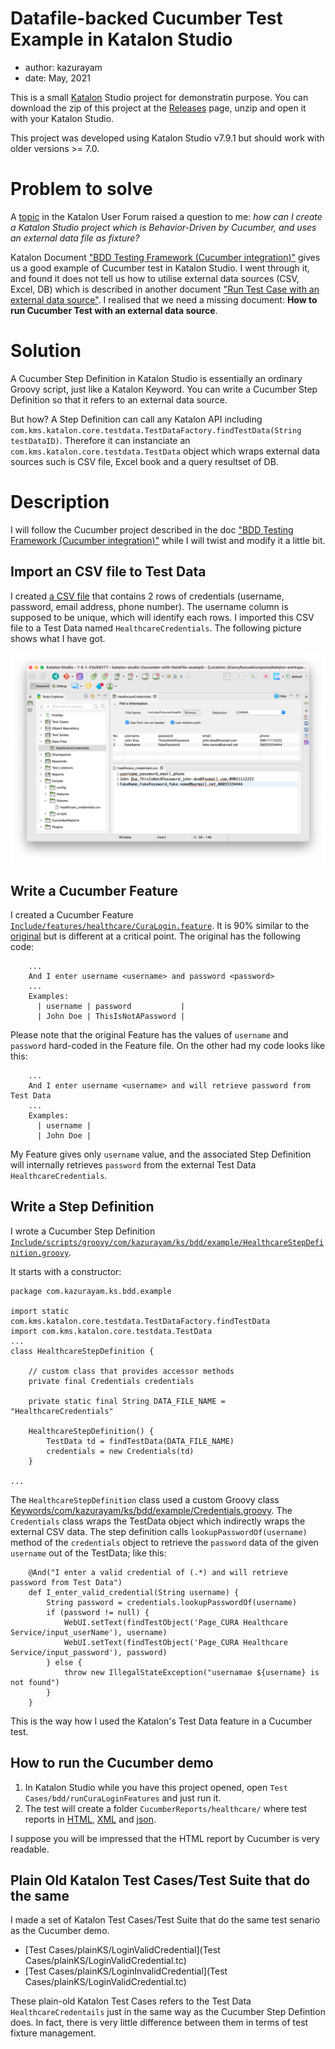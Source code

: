 Datafile-backed Cucumber Test Example in Katalon Studio
=====

- author: kazurayam
- date: May, 2021

This is a small [Katalon](https://www.katalon.com/) Studio project for demonstratin purpose.
You can download the zip of this project at the [Releases](https://www.katalon.com/) page, 
unzip and open it with your Katalon Studio.

This project was developed using Katalon Studio v7.9.1 but should work with older versions >= 7.0.

# Problem to solve

A [topic](https://forum.katalon.com/t/pass-common-test-data-in-entire-test-suite/54227/7) in
the Katalon User Forum raised a question to me: *how can I create a Katalon Studio project 
which is Behavior-Driven by Cucumber, and uses an external data file as fixture?*

Katalon Document ["BDD Testing Framework (Cucumber integration)"](https://docs.katalon.com/katalon-studio/docs/cucumber-features-file.html) gives us a good example of Cucumber test in Katalon Studio. I went through it, and found it does not tell us how to utilise external data sources (CSV, Excel, DB) which is described in another document ["Run Test Case with an external data source"](https://docs.katalon.com/katalon-studio/docs/run-test-case-external-data.html). I realised that we need a missing document: **How to run Cucumber Test with an external data source**. 


# Solution

A Cucumber Step Definition in Katalon Studio is essentially an ordinary Groovy script, just like a Katalon Keyword. You can write a Cucumber Step Definition so that it refers to an external data source.

But how? A Step Definition can call any Katalon API including `com.kms.katalon.core.testdata.TestDataFactory.findTestData(String testDataID)`. Therefore it can instanciate an `com.kms.katalon.core.testdata.TestData` object which wraps external data sources such is CSV file, Excel book and a query resultset of DB. 

# Description

I will follow the Cucumber project described in the doc ["BDD Testing Framework (Cucumber integration)"](https://docs.katalon.com/katalon-studio/docs/cucumber-features-file.html) while I will twist and modify it a little bit.

## Import an CSV file to Test Data

I created [a CSV file](Include/fixtures/healthcare_credentials.csv) that contains 2 rows of credentials (username, password, email address, phone number). The username column is supposed to be unique, which will identify each rows. I imported this CSV file to a Test Data named `HealthcareCredentials`. The following picture shows what I have got.

![HealthcareCredentials](docs/images/01_HealthcareCredentials.png)


## Write a Cucumber Feature

I created a Cucumber Feature [`Include/features/healthcare/CuraLogin.feature`](Include/features/healthcare/CuraLogin.feature). It is 90% similar to the [original](https://docs.katalon.com/katalon-studio/docs/cucumber-features-file.html#add-feature-files) but is different at a critical point. The original has the following code:

```
    ...
    And I enter username <username> and password <password>
    ...
    Examples: 
      | username | password           |
      | John Doe | ThisIsNotAPassword |
```

Please note that the original Feature has the values of `username` and `password` hard-coded in the Feature file.
On the other had my code looks like this:

```
    ...
    And I enter username <username> and will retrieve password from Test Data
    ...
    Examples: 
      | username |
      | John Doe |
```

My Feature gives only `username` value, and the associated Step Definition will internally retrieves `password` from the external Test Data `HealthcareCredentials`.




## Write a Step Definition

I wrote a Cucumber Step Definition [`Include/scripts/groovy/com/kazurayam/ks/bdd/example/HealthcareStepDefinition.groovy`](Include/scripts/groovy/com/kazurayam/ks/bdd/example/HealthcareStepDefinition.groovy).

It starts with a constructor:

```
package com.kazurayam.ks.bdd.example

import static com.kms.katalon.core.testdata.TestDataFactory.findTestData
import com.kms.katalon.core.testdata.TestData
...
class HealthcareStepDefinition {

	// custom class that provides accessor methods
	private final Credentials credentials

	private static final String DATA_FILE_NAME = "HealthcareCredentials"

	HealthcareStepDefinition() {
		TestData td = findTestData(DATA_FILE_NAME)
		credentials = new Credentials(td)
	}

...
```

The `HealthcareStepDefinition` class used a custom Groovy class [Keywords/com/kazurayam/ks/bdd/example/Credentials.groovy](Keywords/com/kazurayam/ks/bdd/example/Credentials.groovy). The `Credentials` class wraps the TestData object which indirectly wraps the external CSV data. The step definition calls `lookupPasswordOf(username)` method of the `credentials` object to retrieve the `password` data of the given `username` out of the TestData; like this:

```
	@And("I enter a valid credential of (.*) and will retrieve password from Test Data")
	def I_enter_valid_credential(String username) {
		String password = credentials.lookupPasswordOf(username)
		if (password != null) {
			WebUI.setText(findTestObject('Page_CURA Healthcare Service/input_userName'), username)
			WebUI.setText(findTestObject('Page_CURA Healthcare Service/input_password'), password)
		} else {
			throw new IllegalStateException("usernamae ${username} is not found")
		}
	}
```

This is the way how I used the Katalon's Test Data feature in a Cucumber test.

## How to run the Cucumber demo

1. In Katalon Studio while you have this project opened, open `Test Cases/bdd/runCuraLoginFeatures` and just run it.
2. The test will create a folder `CucumberReports/healthcare/` where test reports in [HTML](https://kazurayam.github.io/Datafile-backed-Cucumber-Test-Example-in-Katalon-Studio/CucumberReports/healthcare/index.html), [XML](CucumberReports/healthcare/cucumber.xml) and [json](CucumberReports/healthcare/cucumber.json).

I suppose you will be impressed that the HTML report by Cucumber is very readable.

## Plain Old Katalon Test Cases/Test Suite that do the same

I made a set of Katalon Test Cases/Test Suite that do the same test senario as the Cucumber demo.

- [Test Cases/plainKS/LoginValidCredential](Test Cases/plainKS/LoginValidCredential.tc)
- [Test Cases/plainKS/LoginInvalidCredential](Test Cases/plainKS/LoginValidCredential.tc)

These plain-old Katalon Test Cases refers to the Test Data `HealthcareCredentails` just in the same way as the Cucumber Step Defintion does. In fact, there is very little difference between them in terms of test fixture management.




